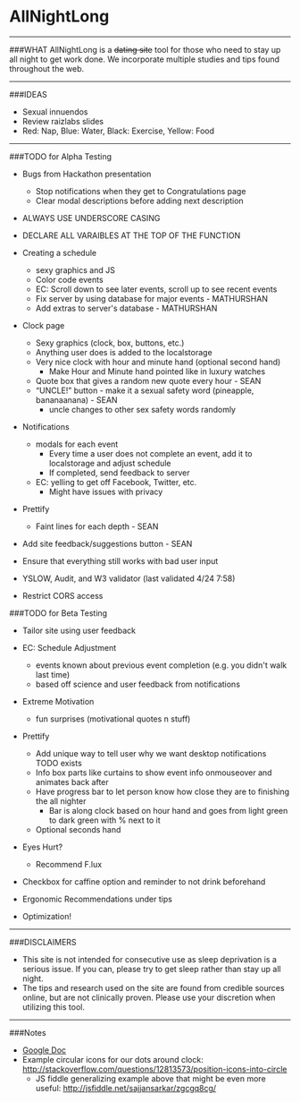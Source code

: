 # AllNightLong
_____________________________________________________________________________________
###WHAT
AllNightLong is a ~~dating site~~ tool for those who need to stay up all night 
to get work done. We incorporate multiple studies and tips found throughout the web. 
_____________________________________________________________________________________
###IDEAS
* Sexual innuendos
* Review raizlabs slides
* Red: Nap, Blue: Water, Black: Exercise, Yellow: Food
_____________________________________________________________________________________

###TODO for Alpha Testing

* Bugs from Hackathon presentation
  * Stop notifications when they get to Congratulations page
  * Clear modal descriptions before adding next description


* ALWAYS USE UNDERSCORE CASING
* DECLARE ALL VARAIBLES AT THE TOP OF THE FUNCTION

* Creating a schedule
  * sexy graphics and JS
  * Color code events
  * EC: Scroll down to see later events, scroll up to see recent events
  * Fix server by using database for major events - MATHURSHAN
  * Add extras to server's database - MATHURSHAN

* Clock page
  * Sexy graphics (clock, box, buttons, etc.)
   + Anything user does is added to the localstorage
  * Very nice clock with hour and minute hand (optional second hand)
    * Make Hour and Minute hand pointed like in luxury watches
  * Quote box that gives a random new quote every hour - SEAN
  * “UNCLE!” button - make it a sexual safety word (pineapple,  bananaanana) - SEAN
    * uncle changes to other sex safety words randomly

* Notifications
  * modals for each event
    * Every time a user does not complete an event, add it to localstorage and adjust schedule
    * If completed, send feedback to server
  * EC: yelling to get off Facebook, Twitter, etc.
    * Might have issues with privacy

* Prettify
  * Faint lines for each depth - SEAN

* Add site feedback/suggestions button - SEAN
* Ensure that everything still works with bad user input
* YSLOW, Audit, and W3 validator (last validated 4/24 7:58)
* Restrict CORS access

###TODO for Beta Testing
* Tailor site using user feedback

* EC: Schedule Adjustment
  * events known about previous event completion (e.g. you didn't walk last time)
  * based off science and user feedback from notifications

* Extreme Motivation
  * fun surprises (motivational quotes n stuff)

* Prettify
  * Add unique way to tell user why we want desktop notifications TODO exists
  * Info box parts like curtains to show event info onmouseover and animates back after
  * Have progress bar to let person know how close they are to finishing the all nighter
    * Bar is along clock based on hour hand and goes from light green to dark green with % next to it
  * Optional seconds hand

* Eyes Hurt?
  * Recommend F.lux

* Checkbox for caffine option and reminder to not drink beforehand

* Ergonomic Recommendations under tips

* Optimization!

_____________________________________________________________________________________
###DISCLAIMERS
* This site is not intended for consecutive use as sleep deprivation is a serious issue. If you can, please try to get sleep rather than stay up all night.
* The tips and research used on the site are found from credible sources online, but are not clinically proven. Please use your discretion when utilizing this tool.


_____________________________________________________________________________________
###Notes
* [Google Doc](https://docs.google.com/document/d/1HefTgwVjsmFp0Rb51QlaaActSngOeAcsKkvKXkPsM9g/edit)
* Example circular icons for our dots around clock: http://stackoverflow.com/questions/12813573/position-icons-into-circle 
    - JS fiddle generalizing example above that might be even more useful: http://jsfiddle.net/sajjansarkar/zgcgq8cg/

